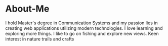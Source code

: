 # About-Me
I hold Master's degree in Communication Systems and my passion lies in creating web applications utilizing modern technologies. I love learning and exploring more things.	I like to go on fishing and explore new views. Keen interest in nature trails and crafts
 

